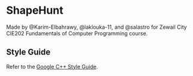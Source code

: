 # ShapeHunt

Made by @Karim-Elbahrawy, @laklouka-11, and @salastro for Zewail City CIE202 Fundamentals of Computer Programming course.

## Style Guide

Refer to the [Google C++ Style Guide](https://google.github.io/styleguide/cppguide.html).

